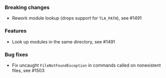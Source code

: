 <!-- NOTE:
     Release notes for unreleased changes go here, following this format:

        ### Features

         * Change description, see #123

        ### Bug fixes

         * Some bug fix, see #124

     DO NOT LEAVE A BLANK LINE BELOW THIS PREAMBLE -->
### Breaking changes

* Rework module lookup (drops support for `TLA_PATH`), see #1491

### Features

* Look up modules in the same directory, see #1491

### Bug fixes

 * Fix uncaught `FileNotFoundException` in commands called on nonexistent files,
   see #1503